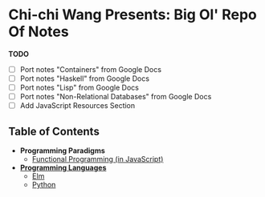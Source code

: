 # Chi-chi Wang Presents: Big Ol' Repo Of Notes
**TODO**
- [ ] Port notes "Containers" from Google Docs
- [ ] Port notes "Haskell" from Google Docs
- [ ] Port notes "Lisp" from Google Docs
- [ ] Port notes "Non-Relational Databases" from Google Docs
- [ ] Add JavaScript Resources Section

## Table of Contents
* **Programming Paradigms**
  * [Functional Programming (in JavaScript)](./paradigms/functional-programming)
* [**Programming Languages**](./languages)
  * [Elm](./languages/elm)
  * [Python](./languages/python)
